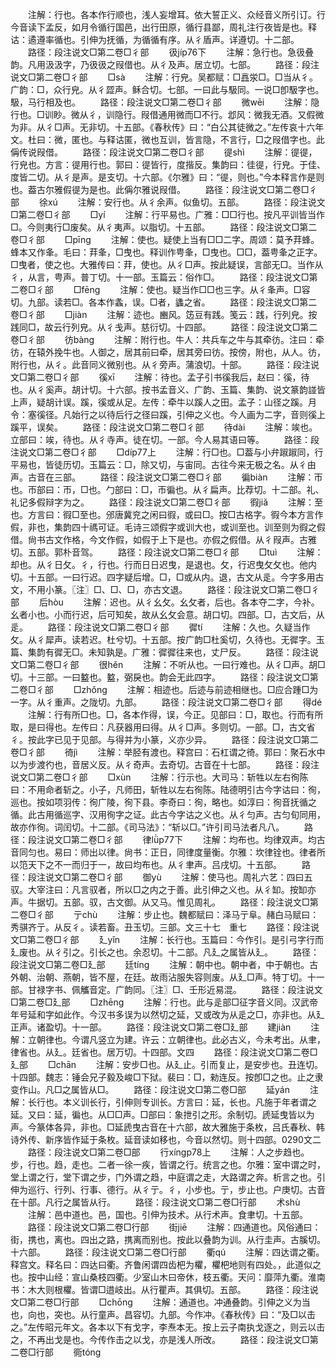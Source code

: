 <!-- { "loadSidebar": true } -->
　　注解：行也。各本作行顺也，浅人妄增耳。依大誓正义、众经音义所引订。行今音读下孟反，如月令循行国邑，出行田原，循行县鄙，周礼注行夜皆是也。释诂：遹遵率循也。引伸为抚循，为循循有序。从彳盾声。详遵切。十二部。
　　路径：段注说文□第二卷□彳部
　　彶jíp76下
　　注解：急行也。急彶叠韵。凡用汲汲字，乃彶彶之叚借也。从彳及声。居立切。七部。
　　路径：段注说文□第二卷□彳部
　　□sà
　　注解：行皃。吴都赋：□譶泶□。□当从彳。广韵：□，众行皃。从彳歰声。稣合切。七部。一曰此与馺同。一说□卽馺字也。馺，马行相及也。
　　路径：段注说文□第二卷□彳部
　　微wēi
　　注解：隐行也。□训眇。微从彳，训隐行。叚借通用微而□不行。邶风：微我无酒。又假微为非。从彳□声。无非切。十五部。《春秋传》曰：“白公其徒微之。”左传哀十六年文。杜曰：微，匿也。与释诂匿，微也互训，皆言隐，不言行，□之叚借字也。此偁传说叚借。
　　路径：段注说文□第二卷□彳部
　　徥shì
　　注解：徥徥，行皃也。方言：徥用行也。郭曰：徥皆行，度揩反。集韵曰：徍徥，行皃。于佳、度皆二切。从彳是声。是支切。十六部。《尔雅》曰：“徥，则也。”今本释言作是则也。葢古尔雅假徥为是也。此偁尔雅说叚借。
　　路径：段注说文□第二卷□彳部
　　徐xú
　　注解：安行也。从彳余声。似鱼切。五部。
　　路径：段注说文□第二卷□彳部
　　□yí
　　注解：行平易也。广雅：□□行也。按凡平训皆当作□。今则夷行□废矣。从彳夷声。以脂切。十五部。
　　路径：段注说文□第二卷□彳部
　　□pīnɡ
　　注解：使也。疑使上当有□□二字。周颂：莫予荓蜂。蜂本又作夆。毛曰：荓夆，□曳也。释训作甹夆，□曳也。□□，葢甹夆之正字。□曳者，使之也。大雅传曰：荓，使也。从彳□声。按此疑误，言部无□。当作从彳，从言，甹声。普丁切。十一部。玉篇云：俗作□。
　　路径：段注说文□第二卷□彳部
　　□fēnɡ
　　注解：使也。疑当作□□也三字。从彳夆声。□容切。九部。读若□。各本作螽，误。□者，蠭之省。
　　路径：段注说文□第二卷□彳部
　　□jiàn
　　注解：迹也。豳风。笾豆有践。笺云：践，行列皃。按践同□，故云行列皃。从彳戋声。慈衍切。十四部。
　　路径：段注说文□第二卷□彳部
　　彷bànɡ
　　注解：附行也。牛人：共兵车之牛与其牵彷。注曰：牵彷，在辕外挽牛也。人御之，居其前曰牵，居其旁曰彷。按傍，附也，从人。彷，附行也，从彳。此音同义微别也。从彳旁声。蒲浪切。十部。
　　路径：段注说文□第二卷□彳部
　　徯xī
　　注解：待也。孟子引书徯我后，赵曰：徯，待也。从彳奚声。胡计切。十六部。按书孟音义、广韵、玉篇、集韵、说文篆韵諩皆上声，疑胡计误。蹊，徯或从足。左传：牵牛以蹊人之田。孟子：山径之蹊。月令：塞徯径。凡始行之以待后行之径曰蹊，引伸之义也。今人画为二字，音则徯上蹊平，误矣。
　　路径：段注说文□第二卷□彳部
　　待dài
　　注解：竢也。立部曰：竢，待也。从彳寺声。徒在切。一部。今人易其语曰等。
　　路径：段注说文□第二卷□彳部
　　□díp77上
　　注解：行□也。□葢与小弁踧踧同，行平易也，皆徒历切。玉篇云：□，除又切，与宙同。古往今来无极之名。从彳由声。古音在三部。
　　路径：段注说文□第二卷□彳部
　　徧biàn
　　注解：帀也。帀部曰：帀，□也。勹部曰：□，帀徧也。从彳扁声。比荐切。十二部。礼、礼记多假辩字为之。
　　路径：段注说文□第二卷□彳部
　　徦jiǎ
　　注解：至也。方言曰：徦□至也。邠唐冀兖之闲曰徦，或曰□。按□古格字。徦今本方言作假，非也，集韵四十禡可证。毛诗三颂假字或训大也，或训至也。训至则为徦之假借。尙书古文作格，今文作假，如假于上下是也。亦假之假借。从彳叚声。古雅切。五部。郭朴音驾。
　　路径：段注说文□第二卷□彳部
　　□tuì
　　注解：却也。从彳日攵。彳，行也。行而日日迟曳，是退也。攵，行迟曳攵攵也。他内切。十五部。一曰行迟。四字疑后增。□，□或从内。退，古文从辵。今字多用古文，不用小篆。〖注〗□、□、□，亦古文退。
　　路径：段注说文□第二卷□彳部
　　后hòu
　　注解：迟也。从彳幺攵。幺攵者，后也。各本夺二字，今补。幺者小也。小而行迟，后可知矣，故从幺攵会意。胡口切。四部。□，古文后，从辵。
　　路径：段注说文□第二卷□彳部
　　徲tí
　　注解：久也。久疑当作攵。从彳犀声。读若迟。杜兮切。十五部。按广韵□杜奚切，久待也。无徲字。玉篇、集韵有徲无□。未知孰是。广雅：徲徲往来也，丈尸反。
　　路径：段注说文□第二卷□彳部
　　很hěn
　　注解：不听从也。一曰行难也。从彳□声。胡□切。十三部。一曰盭也。盭，弼戾也。韵会无此四字。
　　路径：段注说文□第二卷□彳部
　　□zhǒnɡ
　　注解：相迹也。后迹与前迹相继也。□应合踵□为一字。从彳重声。之陇切。九部。
　　路径：段注说文□第二卷□彳部
　　得dé
　　注解：行有所□也。□，各本作得，误，今正。见部曰：□，取也。行而有所取，是曰得也。左传曰：凡获器用曰得。从彳□声。多则切。一部。□，古文省彳。按此字已见于见部。与得并为小篆，义亦少异。
　　路径：段注说文□第二卷□彳部
　　徛jì
　　注解：举胫有渡也。释宫曰：石杠谓之徛。郭曰：聚石水中以为步渡彴也，音居义反。从彳奇声。去奇切。古音在十七部。
　　路径：段注说文□第二卷□彳部
　　□xùn
　　注解：行示也。大司马：斩牲以左右徇陈曰：不用命者斩之。小子，凡师田，斩牲以左右徇陈。陆德明引古今字诂曰：徇，巡也。按如项羽传：徇广陵，徇下县。李奇曰：徇，略也。如淳曰：徇音抚循之循。此古用循巡字、汉用徇字之证。此古今字诂之义也。从彳匀声。古匀旬同用，故亦作徇。词闰切。十二部。《司马法》：“斩以□。”许引司马法者凡八。
　　路径：段注说文□第二卷□彳部
　　律lǜp77下
　　注解：均布也。均律双声。均古音同匀也。易曰：师出以律。尙书：正日，同律度量衡。尔雅：坎律铨也。律者所以笵天下之不一而归于一，故曰均布也。从彳聿声。吕戌切。十五部。
　　路径：段注说文□第二卷□彳部
　　御yù
　　注解：使马也。周礼六艺：四曰五驭。大宰注曰：凡言驭者，所以□之内之于善。此引伸之义也。从彳缷。按缷亦声。牛据切。五部。驭，古文御。从又马。惟见周礼。
　　路径：段注说文□第二卷□彳部
　　亍chù
　　注解：步止也。魏都赋曰：泽马亍阜。赭白马赋曰：秀骐齐亍。从反彳。读若畜。丑玉切。三部。文三十七　重七
　　路径：段注说文□第二卷□彳部
　　廴yǐn
　　注解：长行也。玉篇曰：今作引。是引弓字行而廴废也。从彳引之。引长之也。余忍切。十二部。凡廴之属皆从廴。
　　路径：段注说文□第二卷□廴部
　　廷tínɡ
　　注解：朝中也。朝中者，中于朝也。古外朝、治朝、燕朝，皆不屋，在廷。故雨沾服失容则废。从廴□声。特丁切。十一部。甘禄字书、佩觿音定。广韵同。〖注〗□、壬形近易混。
　　路径：段注说文□第二卷□廴部
　　□zhēnɡ
　　注解：行也。此与辵部□征字音义同。汉武帝年号延和字如此作。今汉书多误为以然切之延，又或改为从辵之□，亦非也。从廴正声。诸盈切。十一部。
　　路径：段注说文□第二卷□廴部
　　建jiàn
　　注解：立朝律也。今谓凡竖立为建。许云：立朝律也。此必古义，今未考出。从聿，律省也。从廴。廷省也。居万切。十四部。文四
　　路径：段注说文□第二卷□廴部
　　□chān
　　注解：安步□也。从廴止。引而复止，是安步也。丑连切。十四部。魏志：锤会兄子毅及峻□下狱。裴曰：□，勑连反。按卽□之也。止之隶变作山。凡□之属皆从□。
　　路径：段注说文□第二卷□部
　　延yán
　　注解：长行也。本义训长行，引伸则专训长。方言曰：延，长也。凡施于年者谓之延。又曰：延，徧也。从□□声。□部曰：象抴引之形。余制切。虒延曳皆以为声。今篆体各异，非也。□延虒曳古音在十六部，故大雅施于条枚，吕氏春秋、韩诗外传、新序皆作延于条枚。延音读如移也，今音以然切。则十四部。0290文二
　　路径：段注说文□第二卷□部
　　行xínɡp78上
　　注解：人之步趋也。步，行也。趋，走也。二者一徐一疾，皆谓之行。统言之也。尔雅：室中谓之时，堂上谓之行，堂下谓之步，门外谓之趋，中庭谓之走，大路谓之奔。析言之也。引伸为巡行、行列、行事、德行。从彳亍。彳，小步也。亍，步止也。户庚切。古音在十部。凡行之属皆从行。
　　路径：段注说文□第二卷□行部
　　术shù
　　注解：邑中道也。邑，国也。引伸为技术。从行术声。食聿切。十五部。
　　路径：段注说文□第二卷□行部
　　街jiē
　　注解：四通道也。风俗通曰：街，携也，离也。四出之路，携离而别也。按此以叠韵为训。从行圭声。古膎切。十六部。
　　路径：段注说文□第二卷□行部
　　衢qú
　　注解：四达谓之衢。释宫文。释名曰：四达曰衢。齐鲁闲谓四齿杷为欋，欋杷地则有四处。，此道似之也。按中山经：宣山桑枝四衢。少室山木曰帝休，枝五衢。天问：靡萍九衢。淮南书：木大则根欋。皆谓□逪岐出。从行瞿声。其俱切。五部。
　　路径：段注说文□第二卷□行部
　　□chōnɡ
　　注解：通道也。冲通叠韵。引伸之义为当也，向也，突也。从行童声。昌容切。九部。今作冲。《春秋传》曰：“及□以击之。”左传昭元年文。各本以下有戈字，李焘本无。按上云子南执戈逐之，则云以击之，不再出戈是也。今传作击之以戈，亦是浅人所改。
　　路径：段注说文□第二卷□行部
　　衕tónɡ
